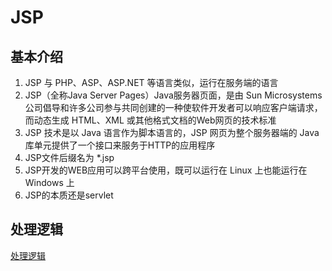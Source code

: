 # JSP
## 基本介绍
   1. JSP 与 PHP、ASP、ASP.NET 等语言类似，运行在服务端的语言
   2. JSP（全称Java Server Pages）Java服务器页面，是由 Sun Microsystems 公司倡导和许多公司参与共同创建的一种使软件开发者可以响应客户端请求，而动态生成 HTML、XML 或其他格式文档的Web网页的技术标准
   3. JSP 技术是以 Java 语言作为脚本语言的，JSP 网页为整个服务器端的 Java 库单元提供了一个接口来服务于HTTP的应用程序
   4. JSP文件后缀名为 *.jsp 
   5. JSP开发的WEB应用可以跨平台使用，既可以运行在 Linux 上也能运行在 Windows 上
   6. JSP的本质还是servlet
## 处理逻辑
   [处理逻辑](http://www.runoob.com/jsp/jsp-architecture.html)